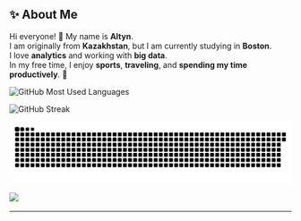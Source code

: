## ✨ About Me

Hi everyone! 👋 My name is **Altyn**.  
I am originally from **Kazakhstan**, but I am currently studying in **Boston**.  
I love **analytics** and working with **big data**.  
In my free time, I enjoy **sports**, **traveling**, and **spending my time productively**. 🚀


![GitHub Most Used Languages](https://github-readme-stats.vercel.app/api/top-langs/?username=yourname&layout=compact&theme=dark)

![GitHub Streak](https://github-readme-streak-stats.herokuapp.com/?user=yourname&theme=dark)

![Snake animation](https://github.com/altynliv/altynliv/blob/output/github-contribution-grid-snake.svg)


<img src="https://yourimageurl.com/cat.gif" width="200px">

---
